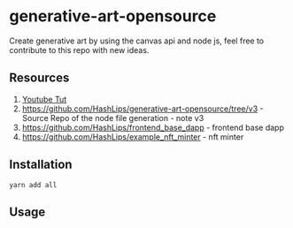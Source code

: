 # generative-art-opensource
Create generative art by using the canvas api and node js, feel free to contribute to this repo with new ideas.

## Resources

1. [Youtube Tut](https://www.youtube.com/watch?v=SD1DTrlJeKM)
2. https://github.com/HashLips/generative-art-opensource/tree/v3 - Source Repo of the node file generation - note v3
3. https://github.com/HashLips/frontend_base_dapp - frontend base dapp
4. https://github.com/HashLips/example_nft_minter - nft minter

## Installation
```
yarn add all
```

## Usage